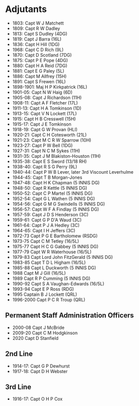 # Adjutants

* 1803: Capt W J Matchett
* 1809: Capt R W Dadley
* 1813: Capt S Dudley (4DG)
* 1819: Capt J Barra (16L)
* 1836: Capt H Hill (1DG)
* 1968: Capt C D Rich (9L)
* 1870: Capt D Scotland (7DG)
* 1875: Capt P E Pope (4DG)
* 1880: Capt H A Reid (7DG)
* 1881: Capt E G Paley (5L)
* 1886: Capt M Allfrey (15H)
* 1891: Capt S Frewen (16L)
* 1898-1901: Maj H P Kirkpatrick (16L)
* 1901-05: Capt N W Haig (6D)
* 1905-08: Capt J Richardson (11H)
* 1908-11: Capt A F Fletcher (17L)
* 1911-13: Capt H A Tomkinson (1D)
* 1913-15: Capt V N Lockett (17L)
* 1915: Capt H B Cresswell (15H)
* 1915-17: Capt J E Tomkinson
* 1918-19: Capt G W Provan (HLI)
* 1920-21: Capt C H Cotesworth (21L)
* 1921-23: Capt M C R W Sparrow (10H)
* 1923-27: Capt P W Bell (1DG)
* 1927-31: Capt N C M Sykes (11H)
* 1931-35: Capt J M Blakiston-Houston (11H)
* 1935-38: Capt E S Sword (13/18 RH)
* 1938-40: Capt R S G Perry (9L)
* 1940-44: Capt P W B Lever, later 3rd Viscount Leverhulme
* 1944-45: Capt T B Morgan-Jones
* 1947-48: Capt H K Chapman (5 INNIS DG)
* 1948-50: Capt R Kettle (5 INNIS DG)
* 1950-52: Capt C P Martel (5 INNIS DG)
* 1952-54: Capt G L Wathen (5 INNIS DG)
* 1954-56: Capt G M G Swindells (5 INNIS DG)
* 1956-57: Capt W F A Findlay (5 INNIS DG)
* 1957-59: Capt J D S Henderson (3C)
* 1959-61: Capt G P D'A Waud (3C)
* 1961-64: Capt P J A Hedley (3C)
* 1964-65: Capt I H Jeffers (3C)
* 1972-73 Capt P G E Bartholomew (RSDG)
* 1973-75 Capt C M Tetley (16/5L)
* 1975-77 Capt H C G Gabbey (5 INNIS DG)
* 1977-79 Capt W R Waterhouse (16/5L)
* 1979-83 Capt Lord John FitzGerald (5 INNIS DG)
* 1983-85 Capt T D L Higham (16/5L)
* 1985-88 Capt L Duckworth (5 INNIS DG)
* 1988 Capt M J Gill (16/5L)
* 1989 Capt R P Cumming (5 INNIS DG)
* 1990-92 Capt S A Vaughan-Edwards (16/5L)
* 1993-94 Capt E P Ross (RDG)
* 1995 Captain B J Lockett (QRL)
* 1996-2000 Capt P C R Troup (QRL)

## Permanent Staff Administration Officers

* 2000-08 Capt J McBride
* 2009-20 Capt C M Hodgkinson
* 2020 Capt D Stanfield

## 2nd Line

* 1914-17: Capt G P Dewhurst
* 1917-18: Capt D H Webster

## 3rd Line

* 1916-17: Capt O H P Cox
